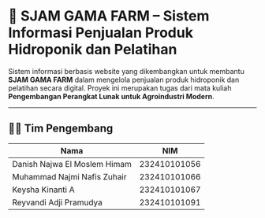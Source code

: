 # 🌿 SJAM GAMA FARM – Sistem Informasi Penjualan Produk Hidroponik dan Pelatihan

Sistem informasi berbasis website yang dikembangkan untuk membantu **SJAM GAMA FARM** dalam mengelola penjualan produk hidroponik dan pelatihan secara digital. Proyek ini merupakan tugas dari mata kuliah **Pengembangan Perangkat Lunak untuk Agroindustri Modern**.

---

## 👨‍💻 Tim Pengembang

| Nama                                 | NIM            |
|--------------------------------------|----------------|
| Danish Najwa El Moslem Himam         | 232410101056   |
| Muhammad Najmi Nafis Zuhair          | 232410101066   |
| Keysha Kinanti A                     | 232410101067   |
| Reyvandi Adji Pramudya               | 232410101091   |

